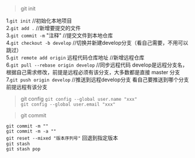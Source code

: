 
> git init   

1.`git init` //初始化本地项目  
2.`git add .` //新增要提交的文件  
3.`git commit -m` "注释" //提交文件到本地仓库  
4.`git checkout -b develop` //切换并新建develop分支（看自己需要，不用可以跳过）  
5.`git remote add origin` 远程代码仓库地址 //新增远程仓库  
6.`git pull --rebase origin develop` //同步远程代码 develop是远程分支名，根据自己需求修改，前提是远程必须有该分支，大多数都是直接 master 分支  
7.`git push origin develop` //推送到远程develop分支 看自己要推送到哪个分支 前提远程有该分支  
  
> git config 
`git config --global user.name "xxx"`  
`git config --global user.email "xxx"`    

> git commit

`git commit -m ""`    
`git commit -m -a ""`   
`git reset --mixed "版本序列号"`  回退到指定版本     
`git stash`    
`git stash pop`   

